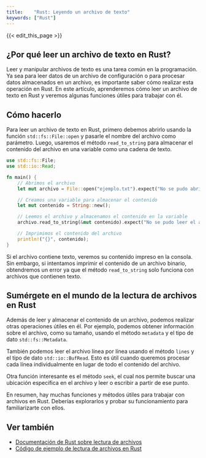 ```yaml
---
title:    "Rust: Leyendo un archivo de texto"
keywords: ["Rust"]
---
```


{{< edit_this_page >}}

## ¿Por qué leer un archivo de texto en Rust?

Leer y manipular archivos de texto es una tarea común en la programación. Ya sea para leer datos de un archivo de configuración o para procesar datos almacenados en un archivo, es importante saber cómo realizar esta operación en Rust. En este artículo, aprenderemos cómo leer un archivo de texto en Rust y veremos algunas funciones útiles para trabajar con él.

## Cómo hacerlo

Para leer un archivo de texto en Rust, primero debemos abrirlo usando la función `std::fs::File::open` y pasarle el nombre del archivo como parámetro. Luego, usaremos el método `read_to_string` para almacenar el contenido del archivo en una variable como una cadena de texto.

```rust
use std::fs::File;
use std::io::Read;

fn main() {
    // Abrimos el archivo
    let mut archivo = File::open("ejemplo.txt").expect("No se pudo abrir el archivo");

    // Creamos una variable para almacenar el contenido
    let mut contenido = String::new();

    // Leemos el archivo y almacenamos el contenido en la variable
    archivo.read_to_string(&mut contenido).expect("No se pudo leer el archivo");

    // Imprimimos el contenido del archivo
    println!("{}", contenido);
}
```

Si el archivo contiene texto, veremos su contenido impreso en la consola. Sin embargo, si intentamos imprimir el contenido de un archivo binario, obtendremos un error ya que el método `read_to_string` solo funciona con archivos que contienen texto.

## Sumérgete en el mundo de la lectura de archivos en Rust

Además de leer y almacenar el contenido de un archivo, podemos realizar otras operaciones útiles en él. Por ejemplo, podemos obtener información sobre el archivo, como su tamaño, usando el método `metadata` y el tipo de dato `std::fs::Metadata`.

También podemos leer el archivo línea por línea usando el método `lines` y el tipo de dato `std::io::BufRead`. Esto es útil cuando queremos procesar cada línea individualmente en lugar de todo el contenido del archivo.

Otra función interesante es el método `seek`, el cual nos permite buscar una ubicación específica en el archivo y leer o escribir a partir de ese punto.

En resumen, hay muchas funciones y métodos útiles para trabajar con archivos en Rust. Deberías explorarlos y probar su funcionamiento para familiarizarte con ellos.

## Ver también

- [Documentación de Rust sobre lectura de archivos](https://doc.rust-lang.org/std/fs/struct.File.html#method.read_to_string)
- [Código de ejemplo de lectura de archivos en Rust](https://play.rust-lang.org/?version=stable&mode=debug&edition=2018&gist=1fd2deb68b110d83d2473044a43ac9f7)
